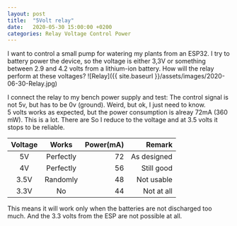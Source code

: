```yaml
---
layout: post
title:  "5Volt relay"
date:   2020-05-30 15:00:00 +0200
categories: Relay Voltage Control Power
---
```

I want to control a small pump for watering my plants from an ESP32. I try to battery power the device, so the voltage is either 3,3V or something between 2.9 and 4.2 volts from a lithium-ion battery. How will the relay perform at these voltages?
![Relay]({{ site.baseurl }}/assets/images/2020-06-30-Relay.jpg)
<!--more-->
I connect the relay to my bench power supply and test: The control signal is not 5v, but has to be 0v (ground). Weird, but ok, I just need to know.
<br>
5 volts works as expected, but the power consumption is alreay 72mA (360 mW). This is a lot. There are  So I reduce to the voltage and at 3.5 volts it stops to be reliable. 

| Voltage       | Works         | Power(mA) | Remark      |
|:-------------:|:-------------:| ---------:|------------:|
| 5V            | Perfectly     |       72  | As designed |
| 4V            | Perfectly     |       56  | Still good  |
| 3.5V          | Randomly      |       48  | Not usable  |
| 3.3V          | No            |       44  | Not at all  |

This means it will work only when the batteries are not discharged too much. And the 3.3 volts from the ESP are not possible at all.